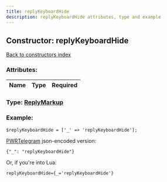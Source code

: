 ```yaml
---
title: replyKeyboardHide
description: replyKeyboardHide attributes, type and example
---
```

## Constructor: replyKeyboardHide  
[Back to constructors index](index.md)



### Attributes:

| Name     |    Type       | Required |
|----------|:-------------:|---------:|



### Type: [ReplyMarkup](../types/ReplyMarkup.md)


### Example:

```
$replyKeyboardHide = ['_' => 'replyKeyboardHide'];
```  

[PWRTelegram](https://pwrtelegram.xyz) json-encoded version:

```
{"_": "replyKeyboardHide"}
```


Or, if you're into Lua:  


```
replyKeyboardHide={_='replyKeyboardHide'}

```


